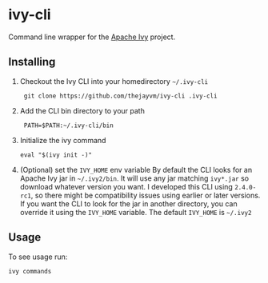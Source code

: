 ivy-cli
==============================

Command line wrapper for the [Apache Ivy](http://ant.apache.org/ivy/index.html) project.

## Installing

1. Checkout the Ivy CLI into your homedirectory `~/.ivy-cli`

        git clone https://github.com/thejayvm/ivy-cli .ivy-cli

2. Add the CLI bin directory to your path

        PATH=$PATH:~/.ivy-cli/bin
    
3. Initialize the ivy command

       eval "$(ivy init -)"
    
4. (Optional) set the `IVY_HOME` env variable
   By default the CLI looks for an Apache Ivy jar in `~/.ivy2/bin`. It will use any jar matching `ivy*.jar` so download whatever version you want. I developed this CLI using `2.4.0-rc1`, so there might be compatibility issues using earlier or later versions. If you want the CLI to look for the jar in another directory, you can override it using the `IVY_HOME` variable. The default `IVY_HOME` is `~/.ivy2`

## Usage

To see usage run:

    ivy commands
